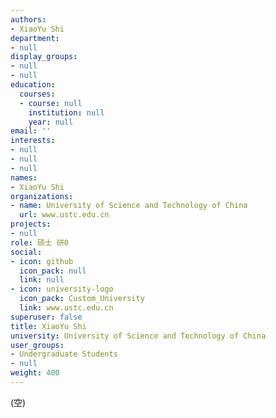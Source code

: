 ```yaml
---
authors:
- XiaoYu Shi
department:
- null
display_groups:
- null
- null
education:
  courses:
  - course: null
    institution: null
    year: null
email: ''
interests:
- null
- null
- null
names:
- XiaoYu Shi
organizations:
- name: University of Science and Technology of China
  url: www.ustc.edu.cn
projects:
- null
role: 硕士 研0
social:
- icon: github
  icon_pack: null
  link: null
- icon: university-logo
  icon_pack: Custom_University
  link: www.ustc.edu.cn
superuser: false
title: XiaoYu Shi
university: University of Science and Technology of China
user_groups:
- Undergraduate Students
- null
weight: 400
---
```


(空)
